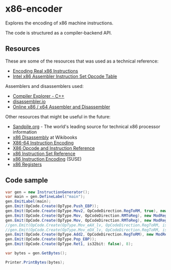# x86-encoder
Explores the encoding of x86 machine instructions.

The code is structured as a compiler-backend API.

## Resources

These are some of the resources that was used as a technical reference:

* [Encoding Real x86 Instructions](http://www.c-jump.com/CIS77/CPU/x86/lecture.html)
* [Intel x86 Assembler Instruction Set Opcode Table](http://sparksandflames.com/files/x86InstructionChart.html)

Assemblers and disassemblers used:

* [Compiler Explorer - C++](https://gcc.godbolt.org/)
* [disassembler.io](https://www.onlinedisassembler.com/)
* [Online x86 / x64 Assembler and Disassembler](https://defuse.ca/online-x86-assembler.htm#disassembly)

Other resources that might be useful in the future:
* [Sandpile.org](http://www.sandpile.org/) - The world's leading source for technical x86 processor information
* [x86 Disassembly](https://en.wikibooks.org/wiki/X86_Disassembly) at Wikibooks
* [X86-64 Instruction Encoding](http://wiki.osdev.org/X86-64_Instruction_Encoding)
* [X86 Opcode and Instruction Reference](http://ref.x86asm.net/)
* [x86 Instruction Set Reference](http://x86.renejeschke.de/)
* [x86 Instruction Encoding](https://events.linuxfoundation.org/sites/events/files/slides/bpetkov-x86-hacks.pdf) (SUSE)
* [x86 Registers](http://www.eecg.toronto.edu/~amza/www.mindsec.com/files/x86regs.html)

## Code sample

```csharp
var gen = new InstructionGenerator();
var main = gen.DefineLabel("main");
gen.EmitLabel(main);
gen.Emit(OpCode.Create(OpType.Push_EBP));
gen.Emit(OpCode.Create(OpType.Mov2, OpCodeDirection.RegToRM, true), new ModRegRM(Mod.E4, Register.ESP, Register.EBP));
gen.Emit(OpCode.Create(OpType.Mov, OpCodeDirection.RMToReg), new ModRegRM(Mod.E2, Register.EAX, Register.EBP, + 8));
gen.Emit(OpCode.Create(OpType.Mov, OpCodeDirection.RMToReg), new ModRegRM(Mod.E2, Register.EDX, Register.EBP, + 12));
//gen.Emit(OpCode.Create(OpType.Mov_eAX_lv, OpCodeDirection.RegToRM, isImmediate: true), constant: 2);
//gen.Emit(OpCode.Create(OpType.Mov_eDX_lv, OpCodeDirection.RegToRM, isImmediate: true), constant: 3);
gen.Emit(OpCode.Create(OpType.Add2, OpCodeDirection.RegToRM), new ModRegRM(Mod.E4, Register.EDX, Register.EAX));
gen.Emit(OpCode.Create(OpType.Pop_EBP));
gen.Emit(OpCode.Create(OpType.Ret1, is32bit: false), 8);

var bytes = gen.GetBytes();

Printer.PrintBytes(bytes);
```

